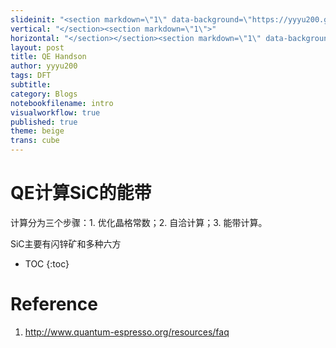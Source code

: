 ```yaml
---
slideinit: "<section markdown=\"1\" data-background=\"https://yyyu200.github.io/DFTbook/img/slidebackground.png\"><section markdown=\"1\">"
vertical: "</section><section markdown=\"1\">"
horizontal: "</section></section><section markdown=\"1\" data-background=\"https://yyyu200.github.io/DFTbook/img/slidebackground.png\"><section markdown=\"1\">"
layout: post
title: QE Handson
author: yyyu200
tags: DFT
subtitle: 
category: Blogs
notebookfilename: intro
visualworkflow: true
published: true
theme: beige
trans: cube
---
```


# QE计算SiC的能带

计算分为三个步骤：1. 优化晶格常数；2. 自洽计算；3. 能带计算。

SiC主要有闪锌矿和多种六方

* TOC
{:toc}


# Reference

1. http://www.quantum-espresso.org/resources/faq
